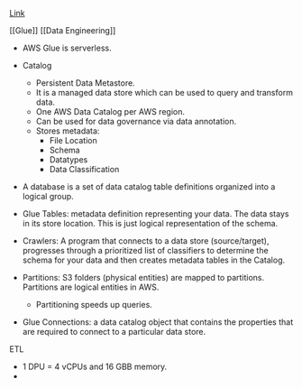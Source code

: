 [Link](https://www.youtube.com/watch?v=ZvJSaioPYyo&t=3s)

[[Glue]] [[Data Engineering]]

* AWS Glue is serverless.

* Catalog
	* Persistent Data Metastore.
	* It is a managed data store which can be used to query and transform data.
	* One AWS Data Catalog per AWS region.
	* Can be used for data governance via data annotation.
	* Stores metadata:
		* File Location
		* Schema
		* Datatypes
		* Data Classification
* A database is a set of data catalog table definitions organized into a logical group.
* Glue Tables: metadata definition representing your data. The data stays in its store location. This is just logical representation of the schema.
* Crawlers: A program that connects to a data store (source/target), progresses through a prioritized list of classifiers to determine the schema for your data and then creates metadata tables in the Catalog.
* Partitions: S3 folders (physical entities) are mapped to partitions. Partitions are logical entities in AWS.
	* Partitioning speeds up queries.
* Glue Connections: a data catalog object that contains the properties that are required to connect to a particular data store.


ETL
* 1 DPU = 4 vCPUs and 16 GBB memory.
* 
